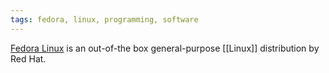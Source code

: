 ```yaml
---
tags: fedora, linux, programming, software
---
```


[Fedora Linux](https://fedoraproject.org/) is an out-of-the box general-purpose [[Linux]] distribution by Red Hat.